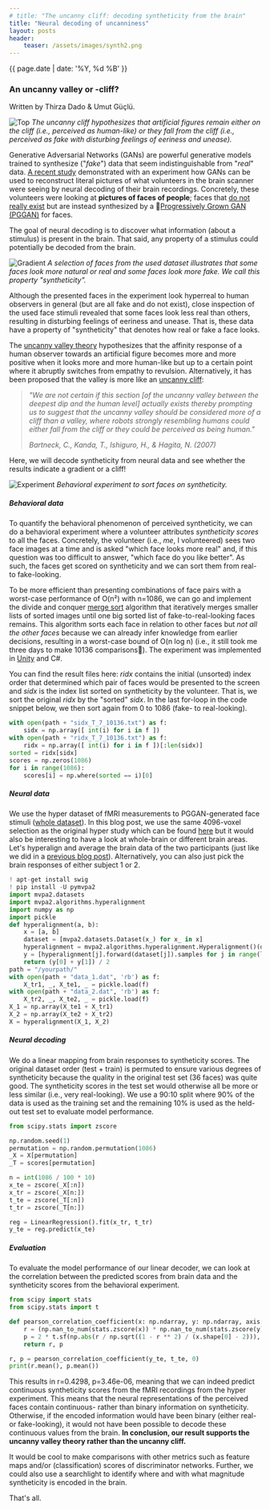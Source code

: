 ```yaml
---
# title: "The uncanny cliff: decoding syntheticity from the brain"
title: "Neural decoding of uncanniness"
layout: posts
header:
    teaser: /assets/images/synth2.png
---
```


{{ page.date | date: '%Y, %d %B' }}

### An uncanny valley or -cliff?

Written by Thirza Dado & Umut Güçlü.

![Top](/assets/images/synth3.png)
*The uncanny cliff hypothesizes that artificial figures remain either on the cliff (i.e., perceived as human-like) or they fall from the cliff (i.e., perceived as fake with disturbing feelings of eeriness and unease).*

Generative Adversarial Networks (GANs) are powerful generative models trained to synthesize ("_fake_") data that seem indistinguishable from "_real_" data. [A recent study](https://www.nature.com/articles/s41598-021-03938-w) demonstrated with an experiment how GANs can be used to reconstruct literal pictures of what volunteers in the brain scanner were seeing by neural decoding of their brain recordings. Concretely, these volunteers were looking at **pictures of faces of people**; faces that [do not really exist](https://thispersondoesnotexist.com/) but are instead synthesized by a 🤖[Progressively Grown GAN (PGGAN)](https://github.com/tkarras/progressive_growing_of_gans) for faces.

The goal of neural decoding is to discover what information (about a stimulus) is present in the brain. That said, any property of a stimulus could potentially be decoded from the brain.

![Gradient](/assets/images/grad2.png)
*A selection of faces from the used dataset illustrates that some faces look more natural or real and some faces look more fake. We call this property "syntheticity".*

Although the presented faces in the experiment look hyperreal to human observers in general (but are all fake and do not exist), close inspection of the used face stimuli revealed that some faces look less real than others, resulting in disturbing feelings of eeriness and unease. That is, these data have a property of "syntheticity" that denotes how real or fake a face looks.

The [uncanny valley theory](https://web.ics.purdue.edu/~drkelly/MoriTheUncannyValley1970.pdf) hypothesizes that the affinity response of a human observer towards an artificial figure becomes more and more positive when it looks more and more human-like but up to a certain point where it abruptly switches from empathy to revulsion. Alternatively, it has been proposed that the valley is more like an [uncanny cliff](https://ieeexplore.ieee.org/stamp/stamp.jsp?arnumber=4415111&casa_token=VDO-WB9Ov5EAAAAA:JQY0Zg4MJUUOpjTcuTpoXxaGc51VdSXqjboQhzgD-3yijNYFhg2F69jr198-GiK_r8XRZFKKknSo&tag=1):

> _"We are not certain if this section [of the uncanny valley between the deepest dip and the human level] actually exists thereby prompting us to suggest that the uncanny valley should be considered more of a cliff than a valley, where robots strongly resembling humans could either fall from the cliff or they could be perceived as being human."_
>
><cite>Bartneck, C., Kanda, T., Ishiguro, H., & Hagita, N. (2007)</cite>

Here, we will decode syntheticity from neural data and see whether the results indicate a gradient or a cliff!

![Experiment](/assets/images/exp.png)
*Behavioral experiment to sort faces on syntheticity.*

##### Behavioral data

To quantify the behavioral phenomenon of perceived syntheticity, we can do a behavioral experiment where a volunteer attributes _syntheticity scores_ to all the faces. Concretely, the volunteer (i.e., _me_, I volunteered) sees two face images at a time and is asked "which face looks more real" and, if this question was too difficult to answer, "which face do you like better". As such, the faces get scored on syntheticity and we can sort them from real- to fake-looking.

To be more efficient than presenting combinations of face pairs with a worst-case performance of O(n²) with n=1086, we can go and implement the divide and conquer [merge sort](https://www.geeksforgeeks.org/merge-sort/) algorithm that iteratively merges smaller lists of sorted images until one big sorted list of fake-to-real-looking faces remains. This algorithm sorts each face in relation to other faces but _not all the other faces_ because we can already infer knowledge from earlier decisions, resulting in a worst-case bound of O(n log n) (i.e., it still took me three days to make 10136 comparisons😬). The experiment was implemented in [Unity](https://unity.com/) and C#.

You can find the result files here: _ridx_ contains the initial (unsorted) index order that determined which pair of faces would be presented to the screen and _sidx_ is the index list sorted on syntheticity by the volunteer. That is, we sort the original _ridx_ by the "sorted" _sidx_. In the last for-loop in the code snippet below, we then sort again from 0 to 1086 (fake- to real-looking).

```python
with open(path + "sidx_T_7_10136.txt") as f:
    sidx = np.array([ int(i) for i in f ])
with open(path + "ridx_T_7_10136.txt") as f:
    ridx = np.array([ int(i) for i in f ])[:len(sidx)]
sorted = ridx[sidx]
scores = np.zeros(1086)
for i in range(1086):
    scores[i] = np.where(sorted == i)[0]
```

##### Neural data
We use the hyper dataset of fMRI measurements to PGGAN-generated face stimuli ([whole dataset](https://openneuro.org/datasets/ds004280/versions/1.0.0)). In this blog post, we use the same 4096-voxel selection as the original hyper study which can be found [here](https://drive.google.com/drive/u/1/folders/1OW0cfnoP8_tZBGWLbpiPPX81QH9pusjv) but it would also be interesting to have a look at whole-brain or different brain areas. Let's hyperalign and average the brain data of the two participants (just like we did in a [previous blog post](https://medium.com/neural-coding-lab/neural-decoding-w-synthesized-reality-5eeb476f399)). Alternatively, you can also just pick the brain responses of either subject 1 or 2.

```python
! apt-get install swig
! pip install -U pymvpa2
import mvpa2.datasets
import mvpa2.algorithms.hyperalignment
import numpy as np
import pickle
def hyperalignment(a, b):
    x = [a, b]
    dataset = [mvpa2.datasets.Dataset(x_) for x_ in x]
    hyperalignment = mvpa2.algorithms.hyperalignment.Hyperalignment()(dataset)
    y = [hyperalignment[j].forward(dataset[j]).samples for j in range(len(dataset))]
    return (y[0] + y[1]) / 2
path = "/yourpath/"
with open(path + "data_1.dat", 'rb') as f:
    X_tr1, _, X_te1, _ = pickle.load(f)
with open(path + "data_2.dat", 'rb') as f:
    X_tr2, _, X_te2, _ = pickle.load(f)
X_1 = np.array(X_te1 + X_tr1)
X_2 = np.array(X_te2 + X_tr2)
X = hyperalignment(X_1, X_2)
```

##### Neural decoding
We do  a linear mapping from brain responses to syntheticity scores. The original dataset order (test + train) is permuted to ensure various degrees of syntheticity because the quality in the original test set (36 faces) was quite good. The syntheticity scores in the test set would otherwise all be more or less similar (i.e., very real-looking). We use a 90:10 split where 90% of the data is used as the training set and the remaining 10% is used as the held-out test set to evaluate model performance.

```python
from scipy.stats import zscore

np.random.seed(1)
permutation = np.random.permutation(1086)
_X = X[permutation]
_T = scores[permutation]

n = int(1086 / 100 * 10)
x_te = zscore(_X[:n])
x_tr = zscore(_X[n:])
t_te = zscore(_T[:n])
t_tr = zscore(_T[n:])

reg = LinearRegression().fit(x_tr, t_tr)
y_te = reg.predict(x_te)
```

##### Evaluation
To evaluate the model performance of our linear decoder, we can look at the correlation between the predicted scores from brain data and the syntheticity scores from the behavioral experiment.

```python
from scipy import stats
from scipy.stats import t

def pearson_correlation_coefficient(x: np.ndarray, y: np.ndarray, axis: int) -> np.ndarray:
    r = (np.nan_to_num(stats.zscore(x)) * np.nan_to_num(stats.zscore(y))).mean(axis)
    p = 2 * t.sf(np.abs(r / np.sqrt((1 - r ** 2) / (x.shape[0] - 2))), x.shape[0] - 2)
    return r, p

r, p = pearson_correlation_coefficient(y_te, t_te, 0)
print(r.mean(), p.mean())
```

This results in r=0.4298, p=3.46e-06, meaning that we can indeed predict continuous syntheticity scores from the fMRI recordings from the hyper experiment. This means that the neural representations of the perceived faces contain continuous- rather than binary information on syntheticity. Otherwise, if the encoded information would have been binary (either real- or fake-looking), it would not have been possible to decode these continuous values from the brain. **In conclusion, our result supports the uncanny valley theory rather than the uncanny cliff.**

It would be cool to make comparisons with other metrics such as feature maps and/or (classification) scores of discriminator networks. Further, we could also use a searchlight to identify where and with what magnitude syntheticity is encoded in the brain.

That's all.










